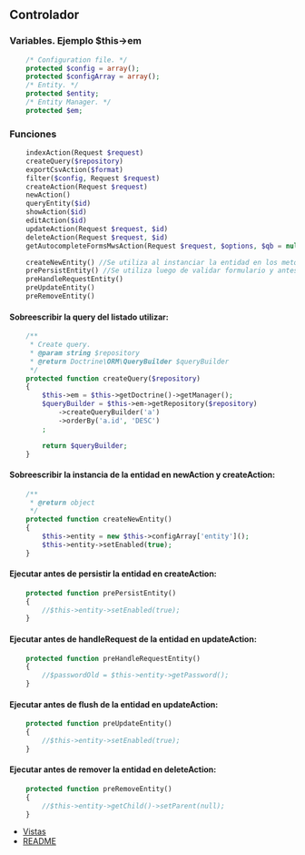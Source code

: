 ## Controlador

### Variables. Ejemplo $this->em
```php
    /* Configuration file. */
    protected $config = array();
    protected $configArray = array();
    /* Entity. */
    protected $entity;
    /* Entity Manager. */
    protected $em;
```
### Funciones
```php
    indexAction(Request $request)
    createQuery($repository)
    exportCsvAction($format)
    filter($config, Request $request)
    createAction(Request $request)
    newAction()
    queryEntity($id)
    showAction($id)
    editAction($id)
    updateAction(Request $request, $id)
    deleteAction(Request $request, $id)
    getAutocompleteFormsMwsAction(Request $request, $options, $qb = null)

    createNewEntity() //Se utiliza al instanciar la entidad en los metodos newAction() y createAction(Request $request).
    prePersistEntity() //Se utiliza luego de validar formulario y antes del flush entidad en el metodo createAction(Request $request).
    preHandleRequestEntity()
    preUpdateEntity()
    preRemoveEntity()
```
#### Sobreescribir la query del listado utilizar:
```php
    /**
     * Create query.
     * @param string $repository
     * @return Doctrine\ORM\QueryBuilder $queryBuilder
     */
    protected function createQuery($repository)
    {
        $this->em = $this->getDoctrine()->getManager();
        $queryBuilder = $this->em->getRepository($repository)
            ->createQueryBuilder('a')
            ->orderBy('a.id', 'DESC')
        ;

        return $queryBuilder;
    }
```
#### Sobreescribir la instancia de la entidad en newAction y createAction:
```php
    /**
     * @return object
     */
    protected function createNewEntity()
    {
        $this->entity = new $this->configArray['entity']();
        $this->entity->setEnabled(true);
    }
```
#### Ejecutar antes de persistir la entidad en createAction:
```php
    protected function prePersistEntity()
    {
        //$this->entity->setEnabled(true);
    }
```
#### Ejecutar antes de handleRequest de la entidad en updateAction:
```php
    protected function preHandleRequestEntity()
    {
        //$passwordOld = $this->entity->getPassword();
    }
```
#### Ejecutar antes de flush de la entidad en updateAction:
```php
    protected function preUpdateEntity()
    {
        //$this->entity->setEnabled(true);
    }
```
#### Ejecutar antes de remover la entidad en deleteAction:
```php
    protected function preRemoveEntity()
    {
        //$this->entity->getChild()->setParent(null);
    }
```

* [Vistas](vistas.md)
* [README](https://github.com/MWSimple/AdminCrudBundle/blob/version30/README.md)
